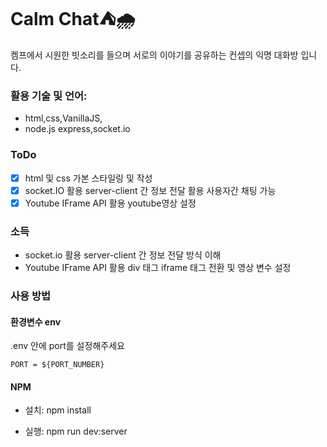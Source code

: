 # Calm Chat⛺️🌧

켐프에서 시원한 빗소리를 들으며 서로의 이야기를 공유하는 컨셉의 익명 대화방 입니다.

### 활용 기술 및 언어:

- html,css,VanillaJS,
- node.js express,socket.io

### ToDo

- [x] html 및 css 가본 스타일링 및 작성
- [x] socket.IO 활용 server-client 간 정보 전달 활용 사용자간 채팅 가능
- [x] Youtube IFrame API 활용 youtube영상 설정

### 소득

- socket.io 활용 server-client 간 정보 전달 방식 이해
- Youtube IFrame API 활용 div 태그 iframe 태그 전환 및 영상 변수 설정

### 사용 방법

#### 환경변수 env

.env 안에 port를 설정해주세요

```
PORT = ${PORT_NUMBER}
```

#### NPM

- 설치: npm install

- 실행: npm run dev:server
